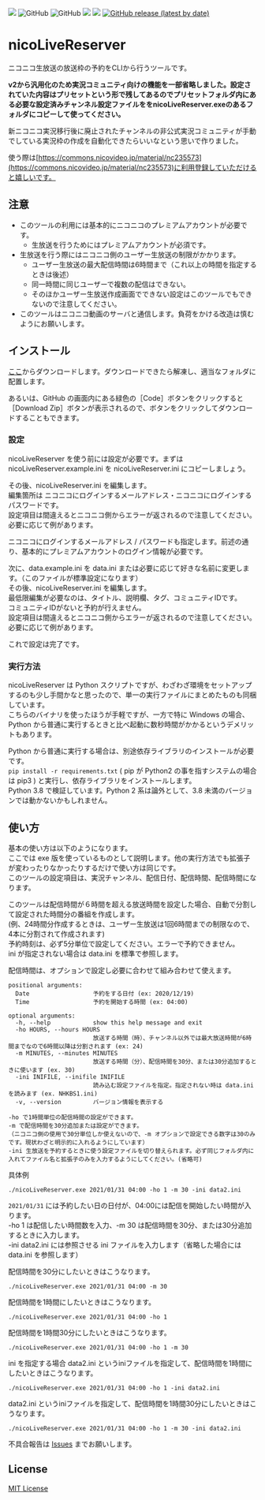 [![](https://img.shields.io/badge/Origin-tsukumijima-28a745?style=for-the-badge)](https://github.com/tsukumijima/JKCommentCrawler)
![GitHub](https://img.shields.io/github/license/yt4687/Tomoyo-nicoLiveReserver-?style=for-the-badge)
![GitHub](https://img.shields.io/badge/Python-3.8-3376AB?style=for-the-badge&logo=Python)
![](https://img.shields.io/badge/OS-Windows-0078D6?style=for-the-badge&logo=Windows)
[![](https://img.shields.io/badge/Using-niconico-231815?style=for-the-badge&logo=niconico)](https://nicovideo.jp)
[![GitHub release (latest by date)](https://img.shields.io/github/v/release/yt4687/nicoLiveReserver?style=for-the-badge)](https://github.com/yt4687/nicoLiveReserver/releases)

# nicoLiveReserver
ニコニコ生放送の放送枠の予約をCLIから行うツールです。  

**v2から汎用化のため実況コミュニティ向けの機能を一部省略しました。設定されていた内容はプリセットという形で残してあるのでプリセットフォルダ内にある必要な設定済みチャンネル設定ファイルををnicoLiveReserver.exeのあるフォルダにコピーして使ってください。**  


新ニコニコ実況移行後に廃止されたチャンネルの非公式実況コミュニティが手動でしている実況枠の作成を自動化できたらいいなという思いで作りました。


使う際は[https://commons.nicovideo.jp/material/nc235573](https://commons.nicovideo.jp/material/nc235573)に利用登録していただけると嬉しいです。

## 注意

- このツールの利用には基本的にニコニコのプレミアムアカウントが必要です。  
  - 生放送を行うためにはプレミアムアカウントが必須です。  
- 生放送を行う際にはニコニコ側のユーザー生放送の制限がかかります。  
  - ユーザー生放送の最大配信時間は6時間まで（これ以上の時間を指定するときは後述）
  - 同一時間に同じユーザーで複数の配信はできない。
  - そのほかユーザー生放送作成画面でできない設定はこのツールでもできないので注意してください。
- このツールはニコニコ動画のサーバと通信します。負荷をかける改造は慎むようにお願いします。


## インストール

[ここ](https://github.com/yt4687/nicoLiveReserver/releases)からダウンロードします。ダウンロードできたら解凍し、適当なフォルダに配置します。  

あるいは、GitHub の画面内にある緑色の［Code］ボタンをクリックすると［Download Zip］ボタンが表示されるので、ボタンをクリックしてダウンロードすることもできます。 

### 設定

nicoLiveReserver を使う前には設定が必要です。まずは nicoLiveReserver.example.ini を nicoLiveReserver.ini にコピーしましょう。

その後、nicoLiveReserver.ini を編集します。  
編集箇所は ニコニコにログインするメールアドレス・ニコニコにログインするパスワードです。  
設定項目は間違えるとニコニコ側からエラーが返されるので注意してください。必要に応じて例があります。  

ニコニコにログインするメールアドレス / パスワードも指定します。前述の通り、基本的にプレミアムアカウントのログイン情報が必要です。

次に、data.example.ini を data.ini または必要に応じて好きな名前に変更します。（このファイルが標準設定になります）  
その後、nicoLiveReserver.ini を編集します。  
最低限編集が必要なのは、タイトル、説明欄、タグ、コミュニティIDです。  
コミュニティIDがないと予約が行えません。  
設定項目は間違えるとニコニコ側からエラーが返されるので注意してください。必要に応じて例があります。 

これで設定は完了です。

### 実行方法

nicoLiveReserver は Python スクリプトですが、わざわざ環境をセットアップするのも少し手間かなと思ったので、単一の実行ファイルにまとめたものも同梱しています。  
こちらのバイナリを使ったほうが手軽ですが、一方で特に Windows の場合、Python から普通に実行するときと比べ起動に数秒時間がかかるというデメリットもあります。  

Python から普通に実行する場合は、別途依存ライブラリのインストールが必要です。  
`pip install -r requirements.txt` ( pip が Python2 の事を指すシステムの場合は pip3 ) と実行し、依存ライブラリをインストールします。  
Python 3.8 で検証しています。Python 2 系は論外として、3.8 未満のバージョンでは動かないかもしれません。

## 使い方

基本の使い方は以下のようになります。  
ここでは exe 版を使っているものとして説明します。他の実行方法でも拡張子が変わったりなかったりするだけで使い方は同じです。  
このツールの設定項目は、実況チャンネル、配信日付、配信時間、配信時間になります。  

このツールは配信時間が６時間を超える放送時間を設定した場合、自動で分割して設定された時間分の番組を作成します。  
(例、24時間分作成するときは、ユーザー生放送は1回6時間までの制限なので、4本に分割されて作成されます)  
予約時刻は、必ず5分単位で設定してください。エラーで予約できません。  
ini が指定されない場合は data.ini を標準で参照します。

配信時間は、オプションで設定し必要に合わせて組み合わせて使えます。  
```
positional arguments:
  Date                  予約をする日付 (ex: 2020/12/19)
  Time                  予約を開始する時間 (ex: 04:00)

optional arguments:
  -h, --help            show this help message and exit
  -ho HOURS, --hours HOURS
                        放送する時間（時）、チャンネル以外では最大放送時間が6時間までなので6時間以降は分割されます (ex: 24)
  -m MINUTES, --minutes MINUTES
                        放送する時間（分）、配信時間を30分、または30分追加するときに使います (ex. 30)
  -ini INIFILE, --inifile INIFILE
                        読み込む設定ファイルを指定。指定されない時は data.ini を読みます (ex. NHKBS1.ini)
  -v, --version         バージョン情報を表示する
```
```
-ho で1時間単位の配信時間の設定ができます。  
-m で配信時間を30分追加または設定ができます。  
（ニコニコ側の使用で30分単位しか使えないので、-m オプションで設定できる数字は30のみです。現状わざと明示的に入れるようにしています）
-ini 生放送を予約するときに使う設定ファイルを切り替えられます。必ず同じフォルダ内に入れてファイル名と拡張子のみを入力するようにしてください。(省略可)
```
具体例  
```
./nicoLiveReserver.exe 2021/01/31 04:00 -ho 1 -m 30 -ini data2.ini
```
`2021/01/31` には予約したい日の日付が、04:00には配信を開始したい時間が入ります。  
-ho 1 は配信したい時間数を入力、-m 30 は配信時間を30分、または30分追加するときに入力します。  
-ini data2.ini には参照させる ini ファイルを入力します（省略した場合には data.ini を参照します）  


配信時間を30分にしたいときはこうなります。
```
./nicoLiveReserver.exe 2021/01/31 04:00 -m 30
```
配信時間を1時間にしたいときはこうなります。
```
./nicoLiveReserver.exe 2021/01/31 04:00 -ho 1
```
配信時間を1時間30分にしたいときはこうなります。
```
./nicoLiveReserver.exe 2021/01/31 04:00 -ho 1 -m 30
```
ini を指定する場合
data2.ini というiniファイルを指定して、配信時間を1時間にしたいときはこうなります。
```
./nicoLiveReserver.exe 2021/01/31 04:00 -ho 1 -ini data2.ini
```
data2.ini というiniファイルを指定して、配信時間を1時間30分にしたいときはこうなります。
```
./nicoLiveReserver.exe 2021/01/31 04:00 -ho 1 -m 30 -ini data2.ini
```

不具合報告は [Issues](https://github.com/yt4687/nicoLiveReserver/issues) までお願いします。

## License
[MIT License](LICENSE.txt)

